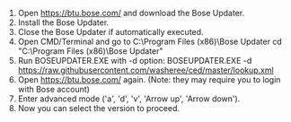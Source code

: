 1.	Open https://btu.bose.com/ and download the Bose Updater.
2.	Install the Bose Updater.
3.	Close the Bose Updater if automatically executed.
4.	Open CMD/Terminal and go to C:\Program Files (x86)\Bose Updater
cd "C:\Program Files (x86)\Bose Updater"
5.	Run BOSEUPDATER.EXE with -d option:
BOSEUPDATER.EXE -d https://raw.githubusercontent.com/washeree/ced/master/lookup.xml
6.	Open https://btu.bose.com/ again. (Note: they may require you to login with Bose account)
7.	Enter advanced mode ('a', 'd', 'v', 'Arrow up', 'Arrow down').
8.	Now you can select the version to proceed.
